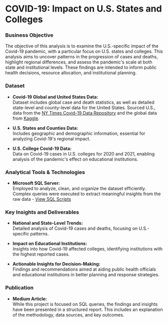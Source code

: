 # COVID-19: Impact on U.S. States and Colleges

### Business Objective

The objective of this analysis is to examine the U.S.-specific impact of the Covid-19 pandemic, with a particular focus on U.S. states and colleges. This analysis aims to uncover patterns in the progression of cases and deaths, highlight regional differences, and assess the pandemic's scale at both state and institutional levels. These findings are intended to inform public health decisions, resource allocation, and institutional planning.

### Dataset

* **Covid-19 Global and United States Data:**\
  Dataset includes global case and death statistics, as well as detailed state-level and county-level data for the United States. Sourced U.S., data from the [NY Times Covid-19 Data Repository](https://github.com/nytimes/covid-19-data) and the global data from [Kaggle](https://www.kaggle.com/datasets/sandhyakrishnan02/latest-covid-19-dataset-worldwide).

* **U.S. States and Counties Data:**\
Includes geographic and demographic information, essential for analyzing Covid-19's regional impact.

* **U.S. College Covid-19 Data:**\
Data on Covid-19 cases in U.S. colleges for 2020 and 2021, enabling analysis of the pandemic's effect on educational institutions.

### Analytical Tools & Technologies
 * **Microsoft SQL Server:**\
Employed to analyze, clean, and organize the dataset efficiently. Complex queries were executed to extract meaningful insights from the raw data - [View SQL Scripts](https://github.com/soumya-thoutam/COVID-19-Impact-on-U.S.-States-and-Colleges/blob/main/SQLQuery.sql)

### Key Insights and Deliverables

 * **National and State-Level Trends:**\
Detailed analysis of Covid-19 cases and deaths, focusing on U.S.-specific patterns.

* **Impact on Educational Institutions:**\
Insights into how Covid-19 affected colleges, identifying institutions with the highest reported cases.

* **Actionable Insights for Decision-Making:**\
Findings and recommendations aimed at aiding public health officials and educational institutions in better planning and response strategies.

### Publication
* **Medium Article:**\
While this project is focused on SQL queries, the findings and insights have been presented in a structured report. This includes an explanation of the methodology, data sources, and key outcomes.
